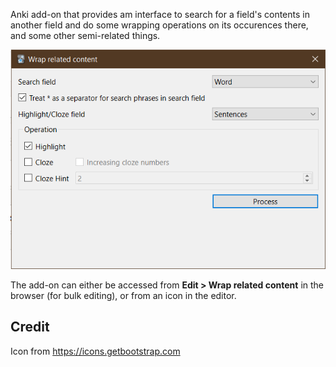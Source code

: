 Anki add-on that provides am interface to search for a field's contents in another field
and do some wrapping operations on its occurences there, and some other semi-related things.

![The add-on's dialog](images/dialog.png)

The add-on can either be accessed from **Edit > Wrap related content** in the browser (for bulk editing), or from an icon in the editor.

## Credit

Icon from https://icons.getbootstrap.com
